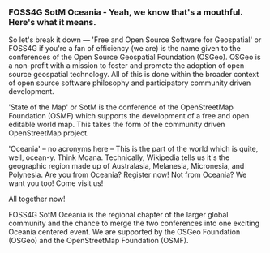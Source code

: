 ### FOSS4G SotM Oceania - Yeah, we know that's a mouthful. Here's what it means.

So let's break it down — 'Free and Open Source Software for Geospatial' or FOSS4G if you're a fan of efficiency (we are) is the name given to the conferences of the Open Source Geospatial Foundation (OSGeo). OSGeo is a non-profit with a mission to foster and promote the adoption of open source geospatial technology. All of this is done within the broader context of open source software philosophy and participatory community driven development.

'State of the Map' or SotM is the conference of the OpenStreetMap Foundation (OSMF) which supports the development of a free and open editable world map. This takes the form of the community driven OpenStreetMap project.

'Oceania' – no acronyms here – This is the part of the world which is quite, well, ocean-y. Think Moana. Technically, Wikipedia tells us it's the geographic region made up of Australasia, Melanesia, Micronesia, and Polynesia. Are you from Oceania? Register now! Not from Oceania? We want you too! Come visit us!

All together now!

FOSS4G SotM Oceania is the regional chapter of the larger global community and the chance to merge the two conferences into one exciting Oceania centered event. We are supported by the OSGeo Foundation (OSGeo) and the OpenStreetMap Foundation (OSMF).
